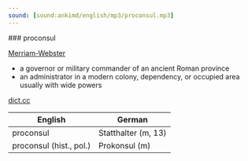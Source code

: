 ```yaml
---
sound: [sound:ankimd/english/mp3/proconsul.mp3]
---
```


\### proconsul

[Merriam-Webster](https://www.merriam-webster.com/dictionary/proconsul)

- a governor or military commander of an ancient Roman province
- an administrator in a modern colony, dependency, or occupied area usually with wide powers

[dict.cc](https://www.dict.cc/proconsul)

| English        | German       |
| -------------- | ------------ |
| proconsul | Statthalter (m, 13) |
| proconsul (hist., pol.) | Prokonsul (m) |
